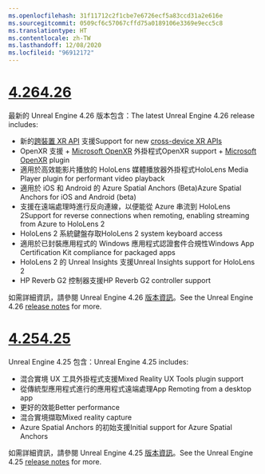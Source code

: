 ```yaml
---
ms.openlocfilehash: 31f11712c2f1cbe7e6726ecf5a83ccd31a2e616e
ms.sourcegitcommit: 0509cf6c57067cffd75a0189106e3369e9ecc5c8
ms.translationtype: HT
ms.contentlocale: zh-TW
ms.lasthandoff: 12/08/2020
ms.locfileid: "96912172"
---
```

# <a name="426"></a>[<span data-ttu-id="e4918-101">4.26</span><span class="sxs-lookup"><span data-stu-id="e4918-101">4.26</span></span>](#tab/ue426)

<span data-ttu-id="e4918-102">最新的 Unreal Engine 4.26 版本包含：</span><span class="sxs-lookup"><span data-stu-id="e4918-102">The latest Unreal Engine 4.26 release includes:</span></span>
* <span data-ttu-id="e4918-103">新的[跨裝置 XR API](https://docs.microsoft.com/windows/mixed-reality/develop/unreal/unreal-porting) 支援</span><span class="sxs-lookup"><span data-stu-id="e4918-103">Support for new [cross-device XR APIs](https://docs.microsoft.com/windows/mixed-reality/develop/unreal/unreal-porting)</span></span>
* <span data-ttu-id="e4918-104">OpenXR 支援 + [Microsoft OpenXR](https://github.com/microsoft/Microsoft-OpenXR-Unreal) 外掛程式</span><span class="sxs-lookup"><span data-stu-id="e4918-104">OpenXR support + [Microsoft OpenXR](https://github.com/microsoft/Microsoft-OpenXR-Unreal) plugin</span></span> 
* <span data-ttu-id="e4918-105">適用於高效能影片播放的 HoloLens 媒體播放器外掛程式</span><span class="sxs-lookup"><span data-stu-id="e4918-105">HoloLens Media Player plugin for performant video playback</span></span>
* <span data-ttu-id="e4918-106">適用於 iOS 和 Android 的 Azure Spatial Anchors (Beta)</span><span class="sxs-lookup"><span data-stu-id="e4918-106">Azure Spatial Anchors for iOS and Android (beta)</span></span>
* <span data-ttu-id="e4918-107">支援在遠端處理時進行反向連線，以便能從 Azure 串流到 HoloLens 2</span><span class="sxs-lookup"><span data-stu-id="e4918-107">Support for reverse connections when remoting, enabling streaming from Azure to HoloLens 2</span></span>
* <span data-ttu-id="e4918-108">HoloLens 2 系統鍵盤存取</span><span class="sxs-lookup"><span data-stu-id="e4918-108">HoloLens 2 system keyboard access</span></span>
* <span data-ttu-id="e4918-109">適用於已封裝應用程式的 Windows 應用程式認證套件合規性</span><span class="sxs-lookup"><span data-stu-id="e4918-109">Windows App Certification Kit compliance for packaged apps</span></span>
* <span data-ttu-id="e4918-110">HoloLens 2 的 Unreal Insights 支援</span><span class="sxs-lookup"><span data-stu-id="e4918-110">Unreal Insights support for HoloLens 2</span></span>
* <span data-ttu-id="e4918-111">HP Reverb G2 控制器支援</span><span class="sxs-lookup"><span data-stu-id="e4918-111">HP Reverb G2 controller support</span></span>

<span data-ttu-id="e4918-112">如需詳細資訊，請參閱 Unreal Engine 4.26 <a href="https://docs.unrealengine.com/Support/Builds/ReleaseNotes/4_26/index.html" target="_blank" title="Unreal Engine 4.26 版本資訊">版本資訊</a>。</span><span class="sxs-lookup"><span data-stu-id="e4918-112">See the Unreal Engine 4.26 <a href="https://docs.unrealengine.com/Support/Builds/ReleaseNotes/4_26/index.html" target="_blank" title="Unreal Engine 4.26 release notes">release notes</a> for more.</span></span> 


# <a name="425"></a>[<span data-ttu-id="e4918-113">4.25</span><span class="sxs-lookup"><span data-stu-id="e4918-113">4.25</span></span>](#tab/ue425)

<span data-ttu-id="e4918-114">Unreal Engine 4.25 包含：</span><span class="sxs-lookup"><span data-stu-id="e4918-114">Unreal Engine 4.25 includes:</span></span>
* <span data-ttu-id="e4918-115">混合實境 UX 工具外掛程式支援</span><span class="sxs-lookup"><span data-stu-id="e4918-115">Mixed Reality UX Tools plugin support</span></span>
* <span data-ttu-id="e4918-116">從傳統型應用程式進行的應用程式遠端處理</span><span class="sxs-lookup"><span data-stu-id="e4918-116">App Remoting from a desktop app</span></span>
* <span data-ttu-id="e4918-117">更好的效能</span><span class="sxs-lookup"><span data-stu-id="e4918-117">Better performance</span></span>
* <span data-ttu-id="e4918-118">混合實境擷取</span><span class="sxs-lookup"><span data-stu-id="e4918-118">Mixed reality capture</span></span>
* <span data-ttu-id="e4918-119">Azure Spatial Anchors 的初始支援</span><span class="sxs-lookup"><span data-stu-id="e4918-119">Initial support for Azure Spatial Anchors</span></span>

<span data-ttu-id="e4918-120">如需詳細資訊，請參閱 Unreal Engine 4.25 <a href="https://docs.unrealengine.com/Support/Builds/ReleaseNotes/4_25/index.html" target="_blank" title="Unreal Engine 4.25 版本資訊">版本資訊</a>。</span><span class="sxs-lookup"><span data-stu-id="e4918-120">See the Unreal Engine 4.25 <a href="https://docs.unrealengine.com/Support/Builds/ReleaseNotes/4_25/index.html" target="_blank" title="Unreal Engine 4.25 release notes">release notes</a> for more.</span></span> 
